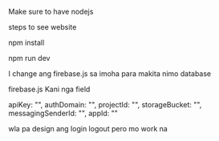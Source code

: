 Make sure to have nodejs

steps to see website

npm install

npm run dev

I change ang firebase.js sa imoha para makita nimo database

firebase.js
Kani nga field

  apiKey: "",
  authDomain: "",
  projectId: "",
  storageBucket: "",
  messagingSenderId: "",
  appId: ""

wla pa design ang login logout pero mo work na
